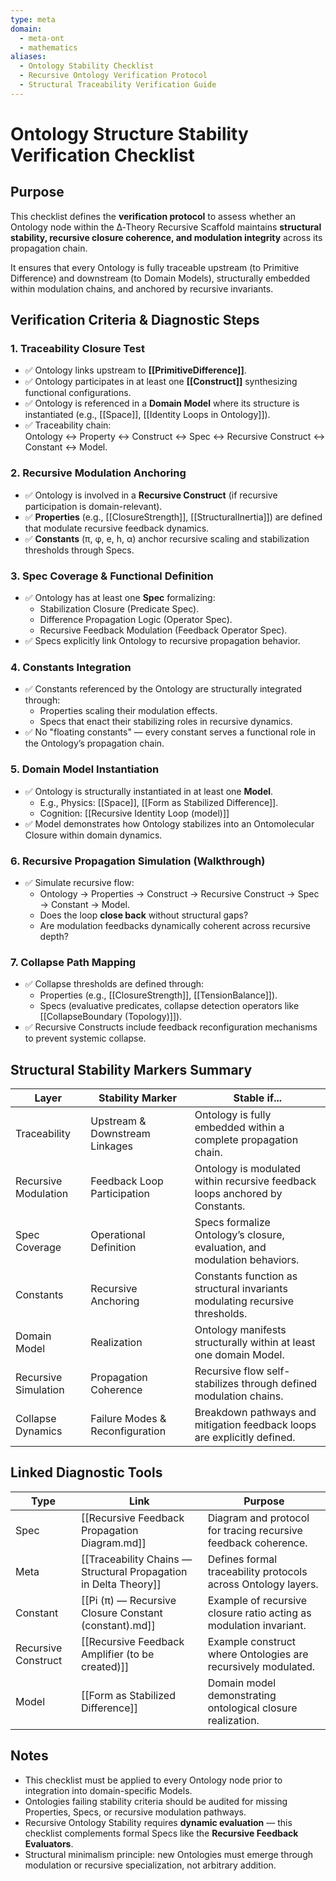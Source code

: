 ```yaml
---
type: meta
domain:
  - meta-ont
  - mathematics
aliases:
  - Ontology Stability Checklist
  - Recursive Ontology Verification Protocol
  - Structural Traceability Verification Guide
---
```


# Ontology Structure Stability Verification Checklist

## Purpose

This checklist defines the **verification protocol** to assess whether an Ontology node within the ∆‑Theory Recursive Scaffold maintains **structural stability, recursive closure coherence, and modulation integrity** across its propagation chain.

It ensures that every Ontology is fully traceable upstream (to Primitive Difference) and downstream (to Domain Models), structurally embedded within modulation chains, and anchored by recursive invariants.

## Verification Criteria & Diagnostic Steps

### 1. Traceability Closure Test
- ✅ Ontology links upstream to **[[PrimitiveDifference]]**.
- ✅ Ontology participates in at least one **[[Construct]]** synthesizing functional configurations.
- ✅ Ontology is referenced in a **Domain Model** where its structure is instantiated (e.g., [[Space]], [[Identity Loops in Ontology]]).
- ✅ Traceability chain:  
  Ontology ↔ Property ↔ Construct ↔ Spec ↔ Recursive Construct ↔ Constant ↔ Model.

### 2. Recursive Modulation Anchoring
- ✅ Ontology is involved in a **Recursive Construct** (if recursive participation is domain-relevant).
- ✅ **Properties** (e.g., [[ClosureStrength]], [[StructuralInertia]]) are defined that modulate recursive feedback dynamics.
- ✅ **Constants** (π, φ, e, h, α) anchor recursive scaling and stabilization thresholds through Specs.

### 3. Spec Coverage & Functional Definition
- ✅ Ontology has at least one **Spec** formalizing:
  - Stabilization Closure (Predicate Spec).
  - Difference Propagation Logic (Operator Spec).
  - Recursive Feedback Modulation (Feedback Operator Spec).
- ✅ Specs explicitly link Ontology to recursive propagation behavior.

### 4. Constants Integration
- ✅ Constants referenced by the Ontology are structurally integrated through:
  - Properties scaling their modulation effects.
  - Specs that enact their stabilizing roles in recursive dynamics.
- ✅ No "floating constants" — every constant serves a functional role in the Ontology’s propagation chain.

### 5. Domain Model Instantiation
- ✅ Ontology is structurally instantiated in at least one **Model**.
  - E.g., Physics: [[Space]], [[Form as Stabilized Difference]].
  - Cognition: [[Recursive Identity Loop (model)]]
- ✅ Model demonstrates how Ontology stabilizes into an Ontomolecular Closure within domain dynamics.

### 6. Recursive Propagation Simulation (Walkthrough)
- ✅ Simulate recursive flow:
  - Ontology → Properties → Construct → Recursive Construct → Spec → Constant → Model.
  - Does the loop **close back** without structural gaps?
  - Are modulation feedbacks dynamically coherent across recursive depth?

### 7. Collapse Path Mapping
- ✅ Collapse thresholds are defined through:
  - Properties (e.g., [[ClosureStrength]], [[TensionBalance]]).
  - Specs (evaluative predicates, collapse detection operators like [[CollapseBoundary (Topology)]]).
- ✅ Recursive Constructs include feedback reconfiguration mechanisms to prevent systemic collapse.

## Structural Stability Markers Summary

| Layer               | Stability Marker                 | Stable if...                                                                 |
|---------------------|----------------------------------|------------------------------------------------------------------------------|
| Traceability         | Upstream & Downstream Linkages  | Ontology is fully embedded within a complete propagation chain.              |
| Recursive Modulation | Feedback Loop Participation     | Ontology is modulated within recursive feedback loops anchored by Constants. |
| Spec Coverage        | Operational Definition          | Specs formalize Ontology’s closure, evaluation, and modulation behaviors.    |
| Constants            | Recursive Anchoring             | Constants function as structural invariants modulating recursive thresholds. |
| Domain Model         | Realization                     | Ontology manifests structurally within at least one domain Model.            |
| Recursive Simulation | Propagation Coherence           | Recursive flow self-stabilizes through defined modulation chains.            |
| Collapse Dynamics    | Failure Modes & Reconfiguration | Breakdown pathways and mitigation feedback loops are explicitly defined.     |


## Linked Diagnostic Tools

| Type               | Link                                                                                      | Purpose                                                            |
|--------------------|-------------------------------------------------------------------------------------------|--------------------------------------------------------------------|
| Spec                | [[Recursive Feedback Propagation Diagram.md]]                                              | Diagram and protocol for tracing recursive feedback coherence.     |
| Meta                | [[Traceability Chains — Structural Propagation in Delta Theory]]                          | Defines formal traceability protocols across Ontology layers.      |
| Constant            | [[Pi (π) — Recursive Closure Constant (constant).md]]                                      | Example of recursive closure ratio acting as modulation invariant. |
| Recursive Construct | [[Recursive Feedback Amplifier (to be created)]]                                           | Example construct where Ontologies are recursively modulated.      |
| Model               | [[Form as Stabilized Difference]]                                                       | Domain model demonstrating ontological closure realization.        |


## Notes
- This checklist must be applied to every Ontology node prior to integration into domain-specific Models.
- Ontologies failing stability criteria should be audited for missing Properties, Specs, or recursive modulation pathways.
- Recursive Ontology Stability requires **dynamic evaluation** — this checklist complements formal Specs like the **Recursive Feedback Evaluators**.
- Structural minimalism principle: new Ontologies must emerge through modulation or recursive specialization, not arbitrary addition.
